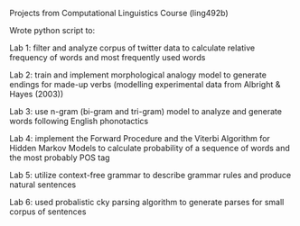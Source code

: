 Projects from Computational Linguistics Course (ling492b)

Wrote python script to:

<p>Lab 1: filter and analyze corpus of twitter data to calculate relative frequency of words and most frequently used words</p>
<p>Lab 2: train and implement morphological analogy model to generate endings for made-up verbs (modelling experimental data from Albright & Hayes (2003))</p>
<p>Lab 3: use n-gram (bi-gram and tri-gram) model to analyze and generate words following English phonotactics</p>
<p>Lab 4: implement the Forward Procedure and the Viterbi Algorithm for Hidden Markov Models to calculate probability of a sequence of words and the most probably POS tag</p>
<p>Lab 5: utilize context-free grammar to describe grammar rules and produce natural sentences</p>
<p>Lab 6: used probalistic cky parsing algorithm to generate parses for small corpus of sentences</p>
